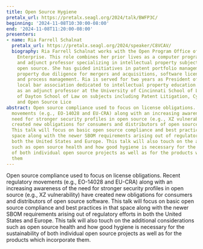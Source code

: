 ```yaml
---
title: Open Source Hygiene
pretalx_url: https://pretalx.seagl.org/2024/talk/BWFP3C/
beginning: '2024-11-08T10:30:00-08:00'
end: '2024-11-08T11:20:00-08:00'
presenters:
- name: Ria Farrell Schalnat
  pretalx_url: https://pretalx.seagl.org/2024/speaker/C8VCAV/
  biography: Ria Farrell Schalnat works with the Open Program Office of Hewlett Packard
    Enterprise. This role combines her prior lives as a computer programmer, lawyer
    and adjunct professor specializing in intellectual property subjects including
    open source. She has guided initiatives in patent portfolio management, intellectual
    property due diligence for mergers and acquisitions, software licensing, workflow
    and process management. Ria is served for two years as President of CincyIP, a
    local bar association dedicated to intellectual property education. She also served
    as an adjunct professor at the University of Cincinnati School of Law and University
    of Dayton School of Law on subjects including Patent Litigation, Cyberspace Law
    and Open Source Lice
abstract: Open source compliance used to focus on license obligations. Recent regulatory
  movements (e.g., EO-14028 and EU-CRA) along with an increasing awareness of the
  need for stronger security profiles in open source (e.g., XZ vulnerability) have
  created new obligations for consumers and distributors of open source software.
  This talk will focus on basic open source compliance and best practices in that
  space along with the newer SBOM requirements arising out of regulatory efforts in
  both the United States and Europe. This talk will also touch on the additional considerations
  such as open source health and how good hygiene is necessary for the sustainability
  of both individual open source projects as well as for the products which incorporate
  them
---
```


Open source compliance used to focus on license obligations. Recent regulatory movements (e.g., EO-14028 and EU-CRA) along with an increasing awareness of the need for stronger security profiles in open source (e.g., XZ vulnerability) have created new obligations for consumers and distributors of open source software. This talk will focus on basic open source compliance and best practices in that space along with the newer SBOM requirements arising out of regulatory efforts in both the United States and Europe. This talk will also touch on the additional considerations such as open source health and how good hygiene is necessary for the sustainability of both individual open source projects as well as for the products which incorporate them.
